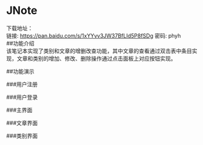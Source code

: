 # JNote  
下载地址：  
链接: https://pan.baidu.com/s/1xYYvv3JW37BfLId5P8fSDg 密码: phyh  
##功能介绍  
该笔记本实现了类别和文章的增删改查功能，其中文章的查看通过双击表中条目实现，文章和类别的增加、修改、删除操作通过点击面板上对应按钮实现。  

##功能演示  

###用户注册  

###用户登录  

###主界面  

###文章界面  

###类别界面  


